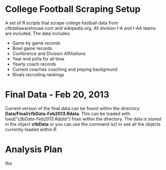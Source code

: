 # College Football Scraping Setup

A set of R scripts that scrape college football data from cfbdatawarehouse.com and wikipedia.org.  All division I-A and I-AA teams are included.  The data includes:
* Game by game records
* Bowl game records
* Conference and Division Affiliations
* Year end polls for all time
* Yearly coach records
* Current coaches coaching and playing background
* Rivals recruiting rankings

# Final Data - Feb 20, 2013

Current version of the final data can be found within the directory: **Data/Final/cfbData-Feb2013.Rdata**.  This can be loaded with *load("cfbData-Feb2013.Rdata")* from within the directory.  The data is stored in the object **cfbData** or you can use the command *ls()* to see all the objects currently loaded within *R*.

# Analysis Plan

tba
